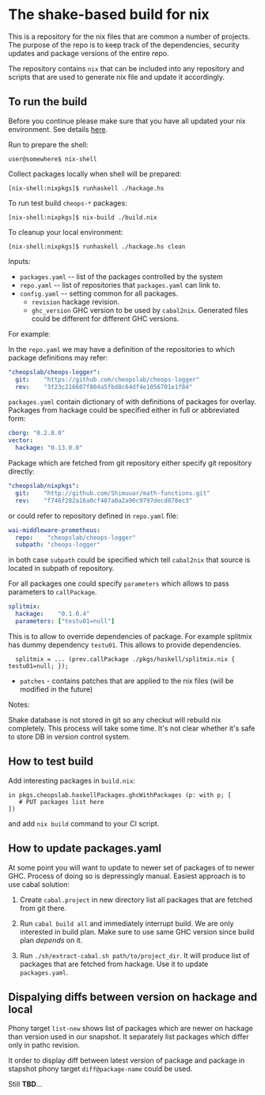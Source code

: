 # The shake-based build for nix

This is a repository for the nix files that are common a number of projects.
The purpose of the repo is to keep track of the dependencies, security updates
and package versions of the entire repo.

The repository contains `nix` that can be included into any repository and
scripts that are used to generate nix file and update it accordingly.

## To run the build

Before you continue please make sure that you have all updated your nix environment. See details [here](https://nixos.org/manual/nix/stable/installation/upgrading.html).

Run to prepare the shell:

```console
user@somewhere$ nix-shell
```

Collect packages locally when shell will be prepared:

```console
[nix-shell:nixpkgs]$ runhaskell ./hackage.hs
```

To run test build `cheops-*` packages:

```console
[nix-shell:nixpkgs]$ nix-build ./build.nix
```

To cleanup your local environment:

```console
[nix-shell:nixpkgs]$ runhaskell ./hackage.hs clean
```

Inputs:

* `packages.yaml` -- list of the packages controlled by the system
* `repo.yaml` -- list of repositories that `packages.yaml` can link to.
* `config.yaml` -- setting common for all packages.
  - `revision` hackage revision.
  - `ghc_version` GHC version to be used by `cabal2nix`. Generated files could
    be different for different GHC versions.

For example:

In the `repo.yaml` we may have a definition of the repositories to which package
definitions may refer:

```yaml
"cheopslab/cheops-logger":
  git:    "https://github.com/cheopslab/cheops-logger"
  rev:    "3f23c216607f804a5fbd8c64df4e1056701e1f84"
```

`packages.yaml` contain dictionary of with definitions of packages for overlay.
Packages from hackage could be specified either in full or abbreviated form:

```yaml
cborg: "0.2.8.0"
vector:
  hackage: "0.13.0.0"
```

Package which are fetched from git repository either specify git repository
directly:

```yaml
"cheopslab/nixpkgs":
  git:    "http://github.com/Shimuuar/math-functions.git"
  rev:    "f746f282a16a0cf407a0a2a90c9797decd878ec3"

```

or could refer to repository defined in `repo.yaml` file:

```yaml
wai-middleware-prometheus:
  repo:    "cheopslab/cheops-logger"
  subpath: "cheops-logger"
```

in both case `subpath` could be specified which tell `cabal2nix` that source is
located in subpath of repository.

For all packages one could specify `parameters` which allows to pass parameters
to `callPackage`.

```yaml
splitmix:
  hackage:    "0.1.0.4"
  parameters: ["testu01=null"]
```

This is to allow to override dependencies of package. For example splitmix has
dummy dependency `testu01`. This allows to provide dependencies.
```
  splitmix = ... (prev.callPackage ./pkgs/haskell/splitmix.nix { testu01=null; });
```

* `patches` - contains patches that are applied to the nix files (will be modified in the future)

Notes:

Shake database is not stored in git so any checkut will rebuild nix
completely. This process will take some time. It's not clear whether it's safe
to store DB in version control system.

## How to test build

Add interesting packages in `build.nix`:

```
in pkgs.cheopslab.haskellPackages.ghcWithPackages (p: with p; [
   # PUT packages list here
])
```

and add `nix build` command to your CI script.


## How to update packages.yaml

At some point you will want to update to newer set of packages of to newer
GHC. Process of doing so is depressingly manual. Easiest approach is to use
cabal solution:

1. Create `cabal.project` in new directory list all packages that are fetched
   from git there.

2. Run `cabal build all` and immediately interrupt build. We are only interested
   in build plan. Make sure to use same GHC version since build plan *depends*
   on it.

3. Run `./sh/extract-cabal.sh path/to/project_dir`. It will produce list of
   packages that are fetched from hackage. Use it to update `packages.yaml`.


## Dispalying diffs between version on hackage and local

Phony target `list-new` shows list of packages which are newer on hackage than
version used in our snapshot. It separately list packages which differ only in
pathc revision.

It order to display diff between latest version of package and package in
stapshot phony target `diff@package-name` could be used.

Still **TBD**...
